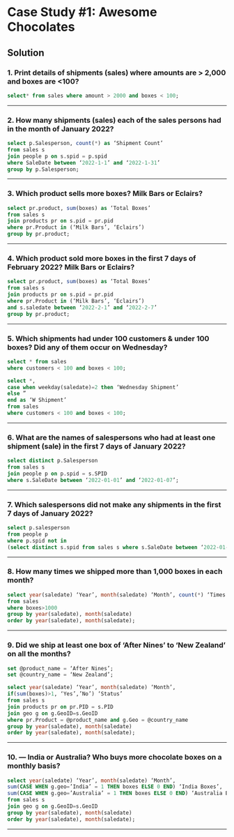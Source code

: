 #  Case Study #1: Awesome Chocolates

## Solution

### 1. Print details of shipments (sales) where amounts are > 2,000 and boxes are <100?

``` sql
select* from sales where amount > 2000 and boxes < 100;

```
***

### 2. How many shipments (sales) each of the sales persons had in the month of January 2022?

```sql
select p.Salesperson, count(*) as ‘Shipment Count’
from sales s
join people p on s.spid = p.spid
where SaleDate between ‘2022-1-1’ and ‘2022-1-31’
group by p.Salesperson;

```
***

### 3. Which product sells more boxes? Milk Bars or Eclairs?

```sql
select pr.product, sum(boxes) as ‘Total Boxes’
from sales s
join products pr on s.pid = pr.pid
where pr.Product in (‘Milk Bars’, ‘Eclairs’)
group by pr.product;

```
***

### 4. Which product sold more boxes in the first 7 days of February 2022? Milk Bars or Eclairs?

```sql
select pr.product, sum(boxes) as ‘Total Boxes’
from sales s
join products pr on s.pid = pr.pid
where pr.Product in (‘Milk Bars’, ‘Eclairs’)
and s.saledate between ‘2022-2-1’ and ‘2022-2-7’
group by pr.product;

```
***

### 5. Which shipments had under 100 customers & under 100 boxes? Did any of them occur on Wednesday?

```sql
select * from sales
where customers < 100 and boxes < 100;

select *,
case when weekday(saledate)=2 then ‘Wednesday Shipment’
else ”
end as ‘W Shipment’
from sales
where customers < 100 and boxes < 100;

```
***

### 6. What are the names of salespersons who had at least one shipment (sale) in the first 7 days of January 2022?

```sql
select distinct p.Salesperson
from sales s
join people p on p.spid = s.SPID
where s.SaleDate between ‘2022-01-01’ and ‘2022-01-07’;

```
***

### 7. Which salespersons did not make any shipments in the first 7 days of January 2022?

```sql
select p.salesperson
from people p
where p.spid not in
(select distinct s.spid from sales s where s.SaleDate between ‘2022-01-01’ and ‘2022-01-07’);

```
***

### 8. How many times we shipped more than 1,000 boxes in each month?

```sql
select year(saledate) ‘Year’, month(saledate) ‘Month’, count(*) ‘Times we shipped 1k boxes’
from sales
where boxes>1000
group by year(saledate), month(saledate)
order by year(saledate), month(saledate);
```
***

### 9. Did we ship at least one box of ‘After Nines’ to ‘New Zealand’ on all the months?

```sql
set @product_name = ‘After Nines’;
set @country_name = ‘New Zealand’;

select year(saledate) ‘Year’, month(saledate) ‘Month’,
if(sum(boxes)>1, ‘Yes’,’No’) ‘Status’
from sales s
join products pr on pr.PID = s.PID
join geo g on g.GeoID=s.GeoID
where pr.Product = @product_name and g.Geo = @country_name
group by year(saledate), month(saledate)
order by year(saledate), month(saledate);
```
***

### 10. — India or Australia? Who buys more chocolate boxes on a monthly basis?

```sql
select year(saledate) ‘Year’, month(saledate) ‘Month’,
sum(CASE WHEN g.geo=’India’ = 1 THEN boxes ELSE 0 END) ‘India Boxes’,
sum(CASE WHEN g.geo=’Australia’ = 1 THEN boxes ELSE 0 END) ‘Australia Boxes’
from sales s
join geo g on g.GeoID=s.GeoID
group by year(saledate), month(saledate)
order by year(saledate), month(saledate);
```
***
